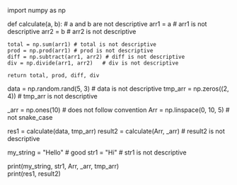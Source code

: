 import numpy as np

def calculate(a, b):  # a and b are not descriptive
    arr1 = a         # arr1 is not descriptive
    arr2 = b         # arr2 is not descriptive
    
    total = np.sum(arr1) # total is not descriptive
    prod = np.prod(arr1) # prod is not descriptive
    diff = np.subtract(arr1, arr2) # diff is not descriptive
    div = np.divide(arr1, arr2)   # div is not descriptive
    
    return total, prod, diff, div

data = np.random.rand(5, 3)   # data is not descriptive
tmp_arr = np.zeros((2, 4))   # tmp_arr is not descriptive

_arr = np.ones(10)           # does not follow convention
Arr = np.linspace(0, 10, 5)  # not snake_case

res1 = calculate(data, tmp_arr) 
result2 = calculate(Arr, _arr)   # result2 is not descriptive 

my_string = "Hello"          # good
str1 = "Hi"                   # str1 is not descriptive

print(my_string, str1, Arr, _arr, tmp_arr)  
print(res1, result2)